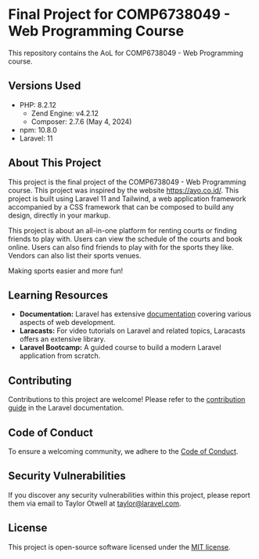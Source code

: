 # Final Project for COMP6738049 - Web Programming Course

This repository contains the AoL for COMP6738049 - Web Programming course.

## Versions Used

- PHP: 8.2.12
  - Zend Engine: v4.2.12
  - Composer: 2.7.6 (May 4, 2024)
- npm: 10.8.0
- Laravel: 11

## About This Project

This project is the final project of the COMP6738049 - Web Programming course. This project was inspired by the website https://ayo.co.id/. This project is built using Laravel 11 and Tailwind, a web application framework accompanied by a CSS framework that can be composed to build any design, directly in your markup.

This project is about an all-in-one platform for renting courts or finding friends to play with. Users can view the schedule of the courts and book online. Users can also find friends to play with for the sports they like. Vendors can also list their sports venues.

Making sports easier and more fun! 

## Learning Resources

- **Documentation:** Laravel has extensive [documentation](https://laravel.com/docs) covering various aspects of web development.
- **Laracasts:** For video tutorials on Laravel and related topics, Laracasts offers an extensive library.
- **Laravel Bootcamp:** A guided course to build a modern Laravel application from scratch.

## Contributing

Contributions to this project are welcome! Please refer to the [contribution guide](https://laravel.com/docs/contributions) in the Laravel documentation.

## Code of Conduct

To ensure a welcoming community, we adhere to the [Code of Conduct](https://laravel.com/docs/contributions#code-of-conduct).

## Security Vulnerabilities

If you discover any security vulnerabilities within this project, please report them via email to Taylor Otwell at [taylor@laravel.com](mailto:taylor@laravel.com).

## License

This project is open-source software licensed under the [MIT license](https://opensource.org/licenses/MIT).
